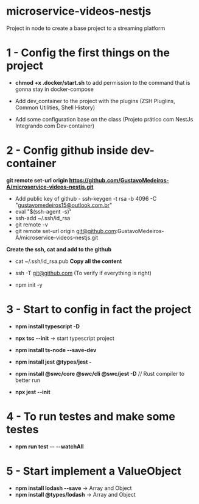 # microservice-videos-nestjs

Project in node to create a base project to a streaming platform

# 1 - Config the first things on the project

- **chmod +x .docker/start.sh** to add permission to the command that is gonna stay in docker-compose

- Add dev_container to the project with the plugins (ZSH Pluglins, Common Utilities, Shell History)
- Add some configuration base on the class (Projeto prático com NestJs Integrando com Dev-container)

# 2 - Config github inside dev-container

**git remote set-url origin https://github.com/GustavoMedeiros-A/microservice-videos-nestjs.git**

- Add public key of github - ssh-keygen -t rsa -b 4096 -C "gustavomedeiros15@outlook.com.br"
- eval "$(ssh-agent -s)"
- ssh-add ~/.ssh/id_rsa
- git remote -v
- git remote set-url origin git@github.com:GustavoMedeiros-A/microservice-videos-nestjs.git

**Create the ssh, cat and add to the github**

- cat ~/.ssh/id_rsa.pub **Copy all the content**
- ssh -T git@github.com (To verify if everything is right)

- npm init -y

# 3 - Start to config in fact the project

- **npm install typescript -D**
- **npx tsc --init** -> start typescript project
- **npm install ts-node --save-dev**

- **npm install jest @types/jest -**
- **npm install @swc/core @swc/cli @swc/jest -D** // Rust compiler to better run
- **npx jest --init**

# 4 - To run testes and make some testes

- **npm run test -- --watchAll**

# 5 - Start implement a ValueObject

- **npm install lodash --save** -> Array and Object
- **npm install @types/lodash** -> Array and Object
